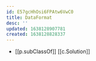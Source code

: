 ```yaml
---
id: E57gcHhOsi6FPAtw6VwC0
title: DataFormat
desc: ''
updated: 1638128907781
created: 1638128828337
---
```



- [[p.subClassOf]] [[c.Solution]]
